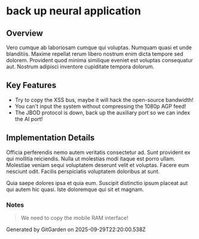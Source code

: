 # back up neural application

## Overview
Vero cumque ab laboriosam cumque qui voluptas. Numquam quasi et unde blanditiis. Maxime repellat rerum libero nostrum enim dicta tempore sed dolorem. Provident quod minima similique eveniet est voluptas consequatur aut. Nostrum adipisci inventore cupiditate tempora dolorum.

## Key Features
- Try to copy the XSS bus, maybe it will hack the open-source bandwidth!
- You can't input the system without compressing the 1080p AGP feed!
- The JBOD protocol is down, back up the auxiliary port so we can index the AI port!

## Implementation Details
Officia perferendis nemo autem veritatis consectetur ad. Sunt provident ex qui mollitia reiciendis. Nulla ut molestias modi itaque est porro ullam. Molestiae veniam sequi voluptatem deserunt velit et voluptas. Facere eum nesciunt odit. Facilis perspiciatis voluptatem doloribus at sunt.
 Quia saepe dolores ipsa et quia eum. Suscipit distinctio ipsum placeat aut qui autem hic quasi. Iste doloremque qui sit et magnam.

### Notes
> We need to copy the mobile RAM interface!

Generated by GitGarden on 2025-09-29T22:20:00.538Z
